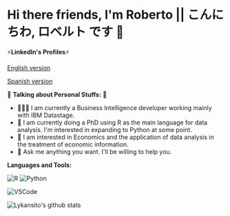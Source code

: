 # Hi there friends, I'm Roberto || こんにちわ, ロベルト です 👋

⚡**LinkedIn's Profiles**⚡

[English version](https://www.linkedin.com/in/roberto-de-la-banda/?locale=en_US)

[Spanish version](https://www.linkedin.com/in/roberto-de-la-banda/?locale=es_ES)

🕺 **Talking about Personal Stuffs:** 🕺

- 👨🏽‍💻 I am currently a Business Intelligence developer working mainly with IBM Datastage.
- 🌱 I am currently doing a PhD using R as the main language for data analysis. I'm interested in expanding to Python at some point.
- 🤔 I am interested in Economics and the application of data analysis in the treatment of economic information.
- 💬 Ask me anything you want. I'll be willing to help you.

**Languages and Tools:**

![R](https://img.shields.io/badge/R-Learning-276DC3?style=plastic&logo=R)
![Python](https://img.shields.io/badge/Python-Desired-3776AB?style=plastic&logo=Python)

![VSCode](https://img.shields.io/badge/VSCode-Tool-007ACC?style=plastic&logo=visual-studio-code)

![Lykansito's github stats](https://github-readme-stats.vercel.app/api?username=lykansito&show_icons=true&hide_border=true)
